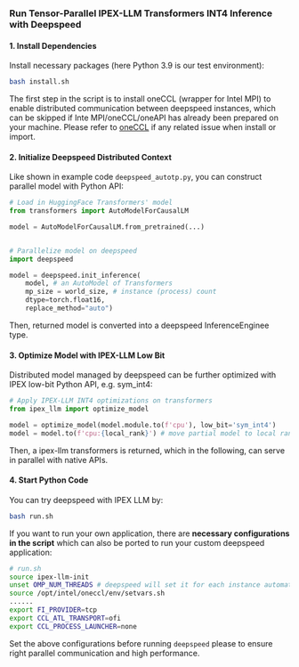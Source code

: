 ### Run Tensor-Parallel IPEX-LLM Transformers INT4 Inference with Deepspeed

#### 1. Install Dependencies

Install necessary packages (here Python 3.9 is our test environment):

```bash
bash install.sh
```

The first step in the script is to install oneCCL (wrapper for Intel MPI) to enable distributed communication between deepspeed instances, which can be skipped if Inte MPI/oneCCL/oneAPI has already been prepared on your machine. Please refer to [oneCCL](https://github.com/oneapi-src/oneCCL) if any related issue when install or import.

#### 2. Initialize Deepspeed Distributed Context

Like shown in example code `deepspeed_autotp.py`, you can construct parallel model with Python API:

```python
# Load in HuggingFace Transformers' model
from transformers import AutoModelForCausalLM

model = AutoModelForCausalLM.from_pretrained(...)


# Parallelize model on deepspeed
import deepspeed

model = deepspeed.init_inference(
    model, # an AutoModel of Transformers
    mp_size = world_size, # instance (process) count
    dtype=torch.float16,
    replace_method="auto")
```

Then, returned model is converted into a deepspeed InferenceEnginee type.

#### 3. Optimize Model with IPEX-LLM Low Bit

Distributed model managed by deepspeed can be further optimized with IPEX low-bit Python API, e.g. sym_int4:

```python
# Apply IPEX-LLM INT4 optimizations on transformers
from ipex_llm import optimize_model

model = optimize_model(model.module.to(f'cpu'), low_bit='sym_int4')
model = model.to(f'cpu:{local_rank}') # move partial model to local rank
```

Then, a ipex-llm transformers is returned, which in the following, can serve in parallel with native APIs.

#### 4. Start Python Code

You can try deepspeed with IPEX LLM by:

```bash
bash run.sh
```

If you want to run your own application, there are **necessary configurations in the script** which can also be ported to run your custom deepspeed application:

```bash
# run.sh
source ipex-llm-init
unset OMP_NUM_THREADS # deepspeed will set it for each instance automatically
source /opt/intel/oneccl/env/setvars.sh
......
export FI_PROVIDER=tcp
export CCL_ATL_TRANSPORT=ofi
export CCL_PROCESS_LAUNCHER=none
```

Set the above configurations before running `deepspeed` please to ensure right parallel communication and high performance.
